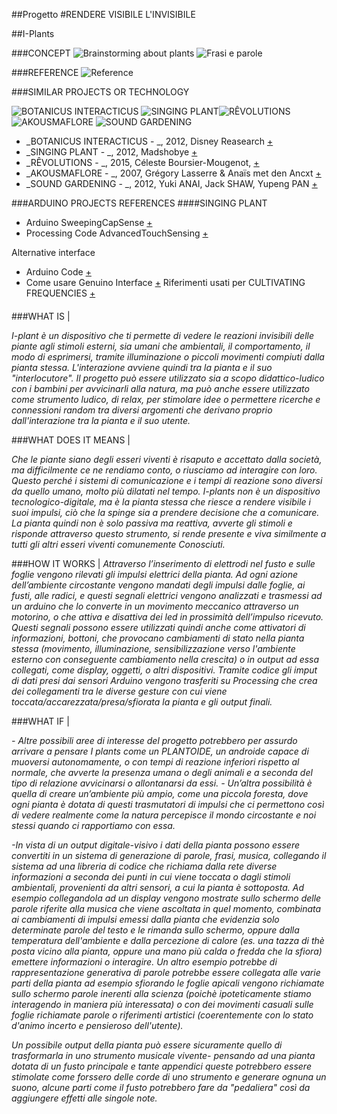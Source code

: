 ##Progetto 
#RENDERE VISIBILE L'INVISIBILE

##I-Plants

###CONCEPT
![Brainstorming about plants](http://i.imgur.com/HKTG8SR.jpg?1)
![Frasi e parole](http://i.imgur.com/zbLipPl.jpg?1)



###REFERENCE
![Reference](http://i.imgur.com/PTkB009.jpg)

###SIMILAR PROJECTS OR TECHNOLOGY

![BOTANICUS INTERACTICUS](http://i.imgur.com/Hr4iskU.jpg?1) ![SINGING PLANT](http://i.imgur.com/CTYFpfh.jpg?1)![RÊVOLUTIONS](http://i.imgur.com/9jSRPeZ.jpg?1) ![AKOUSMAFLORE](http://i.imgur.com/n6DP6Pf.jpg?1) ![SOUND GARDENING](http://i.imgur.com/bJmEo5L.jpg?3)



- _BOTANICUS INTERACTICUS - _, 2012, Disney Reasearch [+](http://www.disneyresearch.com/project/botanicus-interacticus-interactive-plant-technology)
- _SINGING PLANT - _, 2012, Madshobye
[+](http://www.instructables.com/id/Singing-plant-Make-your-plant-sing-with-Arduino-/?ALLSTEPS)
- _RÊVOLUTIONS - _, 2015, Céleste Boursier-Mougenot,
[+](https://www.youtube.com/watch?v=SIM2EZ5EVw8)
- _AKOUSMAFLORE - _, 2007, Grégory Lasserre & Anaïs met den Ancxt
[+](http://www.scenocosme.com/akousmaflore.htm)
- _SOUND GARDENING - _, 2012, Yuki ANAI, Jack SHAW, Yupeng PAN
[+](http://sorauta.net/products/sound_gardening)


###ARDUINO PROJECTS REFERENCES
####SINGING PLANT
- Arduino SweepingCapSense  [+](https://github.com/KingWalrus/SweepingCapSense)
- Processing Code AdvancedTouchSensing [+](https://github.com/Illutron/AdvancedTouchSensing)

Alternative interface 
- Arduino Code [+](https://www.dropbox.com/sh/jxkno1vgka7yisf/MZe8m3G4br)
- Come usare Genuino Interface [+](http://www.instructables.com/id/Guino-Dashboard-for-your-Arduino/)
Riferimenti usati per CULTIVATING FREQUENCIES [+](http://www.nime.org/proceedings/2014/nime2014_515.pdf)

####






###WHAT IS |

*I-plant è un dispositivo che ti permette di vedere le reazioni invisibili delle piante agli stimoli esterni, sia umani che ambientali, il comportamento, il modo di esprimersi, tramite illuminazione o piccoli movimenti compiuti dalla pianta stessa. L'interazione avviene quindi tra la pianta e il suo "interlocutore". Il progetto può essere utilizzato sia a scopo didattico-ludico con i bambini per avvicinarli alla natura, ma può anche essere utilizzato come strumento ludico, di relax, per stimolare idee o permettere ricerche e connessioni random tra diversi argomenti che derivano proprio dall'interazione tra la pianta e il suo utente.*

###WHAT DOES IT MEANS |

*Che le piante siano degli esseri viventi è risaputo e accettato dalla società, ma difficilmente ce ne rendiamo conto, o riusciamo ad interagire con loro. Questo perché i sistemi di comunicazione e i tempi di reazione sono diversi da quello umano, molto più dilatati nel tempo. I-plants non è un dispositivo tecnologico-digitale, ma è la pianta stessa che riesce a rendere visibile i suoi impulsi, ciò che la spinge sia a prendere decisione che a comunicare. La pianta quindi non è solo passiva ma reattiva, avverte gli stimoli e risponde attraverso questo strumento, si rende presente e viva similmente a tutti gli altri esseri viventi comunemente Conosciuti.*

###HOW IT WORKS |
*Attraverso l’inserimento di elettrodi nel fusto e sulle foglie vengono rilevati gli impulsi elettrici della pianta. Ad ogni azione dell’ambiente circostante vengono mandati degli impulsi dalle foglie, ai fusti, alle radici, e questi segnali elettrici vengono analizzati e trasmessi ad un arduino che lo converte in un movimento meccanico attraverso un motorino, o che attiva e disattiva dei led in prossimità dell’impulso ricevuto. Questi segnali possono essere utilizzati quindi anche come attivatori di informazioni, bottoni, che provocano cambiamenti di stato nella pianta stessa (movimento, illuminazione, sensibilizzazione verso l'ambiente esterno con conseguente cambiamento nella crescita) o in output ad essa collegati, come display, oggetti, o altri dispositivi. Tramite codice gli imput di dati presi dai sensori Arduino vengono trasferiti su Processing che crea dei collegamenti tra le diverse gesture con cui viene toccata/accarezzata/presa/sfiorata la pianta e gli output finali.*

###WHAT IF |

*- Altre possibili aree di interesse del progetto potrebbero per assurdo arrivare a pensare I plants come un PLANTOIDE, un androide capace di muoversi autonomamente, o con tempi di reazione inferiori rispetto al normale, che avverte la presenza umana o degli animali e a seconda del tipo di relazione avvicinarsi o allontanarsi da essi.* 
*- Un’altra possibilità è quella di creare un’ambiente più ampio, come una piccola foresta, dove ogni pianta è dotata di questi trasmutatori di impulsi che ci permettono così di vedere realmente come la natura percepisce il mondo circostante e noi stessi quando ci rapportiamo con essa.*

*-In vista di un output digitale-visivo i dati della pianta possono essere convertiti in un sistema di generazione di parole, frasi, musica, collegando il sistema ad una libreria di codice che richiama dalla rete diverse informazioni a seconda dei punti in cui viene toccata o dagli stimoli ambientali, provenienti da altri sensori, a cui la pianta è sottoposta. Ad esempio collegandola ad un display vengono mostrate sullo schermo delle parole riferite alla musica che viene ascoltata in quel momento, combinata ai cambiamenti di impulsi emessi dalla pianta che evidenzia solo determinate parole del testo e le rimanda sullo schermo, oppure dalla temperatura dell'ambiente e dalla percezione di calore (es. una tazza di thè posta vicino alla pianta, oppure una mano più calda o fredda che la sfiora) emettere informazioni o interagire. Un altro esempio potrebbe di rappresentazione generativa di parole potrebbe essere collegata alle varie parti della pianta ad esempio sfiorando le foglie apicali vengono richiamate sullo schermo parole inerenti alla scienza (poichè ipoteticamente stiamo interagendo in maniera più interessata) o con dei movimenti casuali sulle foglie richiamate parole o riferimenti artistici (coerentemente con lo stato d'animo incerto e pensieroso dell'utente).*

*Un possibile output della pianta può essere sicuramente quello di trasformarla in uno strumento musicale vivente- pensando ad una pianta dotata di un fusto principale e tante appendici queste potrebbero essere stimolate come forssero delle corde di uno strumento e generare ognuna un suono, alcune parti come il fusto potrebbero fare da "pedaliera" così da aggiungere effetti alle singole note.* 
